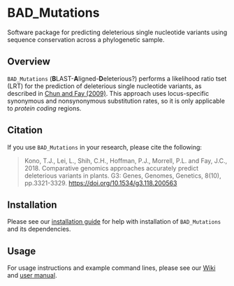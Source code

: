 # BAD_Mutations
Software package for predicting deleterious single nucleotide variants using sequence conservation across a phylogenetic sample.

## Overview
`BAD_Mutations` (**B**LAST-**A**ligned-**D**eleterious?) performs a likelihood ratio tset (LRT) for the prediction of deleterious single nucleotide variants, as described in [Chun and Fay (2009)](https://doi.org/10.1101/gr.092619.109). This approach uses locus-specific synonymous and nonsynonymous substitution rates, so it is only applicable to *protein coding* regions.

## Citation
If you use `BAD_Mutations` in your research, please cite the following:

> Kono, T.J., Lei, L., Shih, C.H., Hoffman, P.J., Morrell, P.L. and Fay, J.C., 2018. Comparative genomics approaches accurately predict deleterious variants in plants. G3: Genes, Genomes, Genetics, 8(10), pp.3321-3329. https://doi.org/10.1534/g3.118.200563

## Installation
Please see our [installation guide](https://github.com/MorrellLAB/BAD_Mutations/blob/master/Manual/Installation.md) for help with installation of `BAD_Mutations` and its dependencies.

## Usage
For usage instructions and example command lines, please see our [Wiki](https://github.com/MorrellLAB/BAD_Mutations/wiki) and [user manual](https://github.com/MorrellLAB/BAD_Mutations/wiki/Manual).
